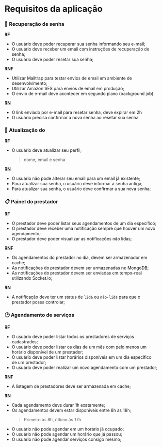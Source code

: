 # Requisitos da aplicação

### :key: Recuperação de senha

**RF**

- O usuário deve poder recuperar sua senha informando seu e-mail;
- O usuário deve receber um email com instruções de recuperação de senha;
- O usuário deve poder resetar sua senha;

**RNF**

- Utilizar Mailtrap para testar envios de email em ambiente de desenvolvimento;
- Utilizar Amazon SES para envios de email em produção;
- O envio de e-mail deve acontecer em segundo plano (background job)

**RN**

- O link enviado por e-mail para resetar senha, deve expirar em 2h
- O usuário precisa confirmar a nova senha ao resetar sua senha

### :bust_in_silhouette: Atualização do

**RF**
- O usuário deve atualizar seu perfil;
  > nome, email e senha

**RN**
- O usuário não pode alterar seu email para um email já existente;
- Para atualizar sua senha, o usuário deve informar a senha antiga;
- Para atualizar sua senha, o usuário deve confirmar a sua nova senha;

### :clipboard: Painel do prestador

**RF**
- O prestador deve poder listar seus agendamentos de um dia específico;
- O prestador deve receber uma notificação sempre que houver um novo agendamento;
- O prestador deve poder visualizar as notificações não lidas;


**RNF**
- Os agendamentos do prestador no dia, devem ser armazenador em cache;
- As notificações do prestador devem ser armazenadas no MongoDB;
- As notificações do prestador devem ser enviadas em tempo-real utilizando Socket.io;


**RN**
- A notificação deve ter um status de `lida` ou `não-lida` para que o prestador possa controlar;



### :clock2: Agendamento de serviços

**RF**
- O usuário deve poder listar todos os prestadores de serviços cadastrados;
- O usuário deve poder listar os dias de um mês com pelo menos um horário disponível de um prestador;
- O usuário deve poder listar horários disponíveis em um dia específico de um prestador;
- O usuário deve poder realizar um novo agendamento com um prestador;

**RNF**
- A listagem de prestadores deve ser armazenada em cache;

**RN**
- Cada agendamento deve durar 1h exatamente;
- Os agendamentos devem estar disponíveis entre 8h às 18h;
  > Primeiro às 8h, último às 17h
- O usuário não pode agendar em um horário já ocupado;
- O usuário não pode agendar um horário que já passou;
- O usuário não pode agendar serviços consigo mesmo;


